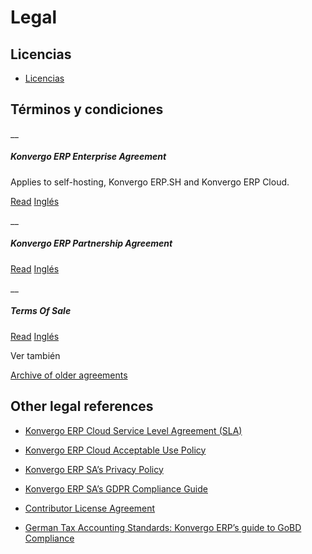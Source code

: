 #  Legal 

##  Licencias 

  * [ Licencias ](legal/licenses#licenses)

##  Términos y condiciones 

__

##### Konvergo ERP Enterprise Agreement

Applies to self-hosting, Konvergo ERP.SH and Konvergo ERP Cloud.

[Read](legal/terms/i18n/enterprise_es)
[Inglés](../legal/terms/enterprise)

__

##### Konvergo ERP Partnership Agreement

[Read](legal/terms/i18n/partnership_es)
[Inglés](legal/terms/partnership)

__

##### Terms Of Sale

[Read](legal/terms/i18n/terms_of_sale_es)
[Inglés](legal/terms/terms_of_sale)

<div class="alert alert-go_to">
<p class="alert-title">
            Ver también
            </p>
<p>
<a href="https://drive.google.com/open?id=1skSTsdAPOBlaIWi_hUkL3tfaoi8Qdspu" target="_blank">Archive of older agreements</a>
</p>
</div>

##  Other legal references 

  * [Konvergo ERP Cloud Service Level Agreement (SLA)](https://www.odoo.com/cloud-sla)

  * [Konvergo ERP Cloud Acceptable Use Policy](https://www.odoo.com/acceptable-use)

  * [Konvergo ERP SA’s Privacy Policy](https://www.odoo.com/privacy)

  * [Konvergo ERP SA’s GDPR Compliance Guide](https://www.odoo.com/gdpr)

  * [ Contributor License Agreement ](legal/cla#cla)

  * [ German Tax Accounting Standards: Konvergo ERP’s guide to GoBD Compliance ](applications/finance/accounting/fiscal_localizations/localizations/germany#germany-gobd)

